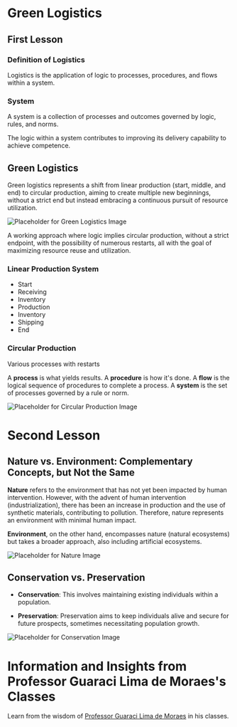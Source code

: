 # Green Logistics

## First Lesson

### Definition of Logistics
Logistics is the application of logic to processes, procedures, and flows within a system.

### System
A system is a collection of processes and outcomes governed by logic, rules, and norms.

The logic within a system contributes to improving its delivery capability to achieve competence.

## Green Logistics
Green logistics represents a shift from linear production (start, middle, and end) to circular production, aiming to create multiple new beginnings, without a strict end but instead embracing a continuous pursuit of resource utilization.

![Placeholder for Green Logistics Image](link_to_green_logistics_image.jpg)

A working approach where logic implies circular production, without a strict endpoint, with the possibility of numerous restarts, all with the goal of maximizing resource reuse and utilization.

### Linear Production System
- Start
- Receiving
- Inventory
- Production
- Inventory
- Shipping
- End

### Circular Production
Various processes with restarts

A **process** is what yields results. A **procedure** is how it's done. A **flow** is the logical sequence of procedures to complete a process. A **system** is the set of processes governed by a rule or norm.

![Placeholder for Circular Production Image](link_to_circular_production_image.jpg)

# Second Lesson

## Nature vs. Environment: Complementary Concepts, but Not the Same

**Nature** refers to the environment that has not yet been impacted by human intervention. However, with the advent of human intervention (industrialization), there has been an increase in production and the use of synthetic materials, contributing to pollution. Therefore, nature represents an environment with minimal human impact.

**Environment**, on the other hand, encompasses nature (natural ecosystems) but takes a broader approach, also including artificial ecosystems.

![Placeholder for Nature Image](link_to_nature_image.jpg)

## Conservation vs. Preservation

- **Conservation**: This involves maintaining existing individuals within a population.

- **Preservation**: Preservation aims to keep individuals alive and secure for future prospects, sometimes necessitating population growth.

![Placeholder for Conservation Image](link_to_conservation_image.jpg)

# Information and Insights from Professor Guaraci Lima de Moraes's Classes

Learn from the wisdom of [Professor Guaraci Lima de Moraes](https://www.linkedin.com/in/professorguaracimorais/?originalSubdomain=br) in his classes.


